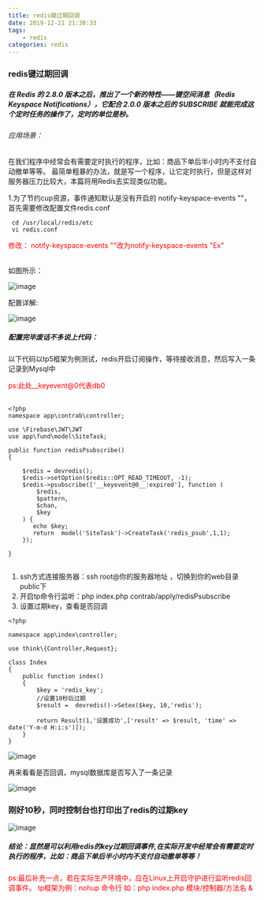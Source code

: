 ```yaml
---
title: redis键过期回调
date: 2019-12-21 21:38:33
tags:
	- redis
categories: redis
---
```


### redis键过期回调


##### 在 Redis 的 2.8.0 版本之后，推出了一个新的特性——键空间消息（Redis Keyspace Notifications），它配合 2.0.0 版本之后的 SUBSCRIBE 就能完成这个定时任务的操作了，定时的单位是秒。


###### 应用场景： 
在我们程序中经常会有需要定时执行的程序，比如：商品下单后半小时内不支付自动撤单等等。 
最简单粗暴的办法，就是写一个程序，让它定时执行，但是这样对服务器压力比较大，本篇将用Redis去实现类似功能。


1.为了节约cup资源，事件通知默认是没有开启的 notify-keyspace-events ""，首先需要修改配置文件redis.conf

```
 cd /usr/local/redis/etc
 vi redis.conf
```



<html>
 
 <div style="color:red">
   修改： notify-keyspace-events ""改为notify-keyspace-events "Ex"
 </div>    
 <br/>
</html>

如图所示：

![image](https://img.qichuanqing.cn/img/redis/redis.png)


配置详解:

![image](https://img.qichuanqing.cn/img/redis/redis2.png)


##### 配置完毕废话不多说上代码：

以下代码以tp5框架为例测试，redis开启订阅操作，等待接收消息，然后写入一条记录到Mysql中

<html>
 
 <div style="color:red">
  ps:此处__keyevent@0代表db0
 </div>    
 <br/>
</html>


```
<?php
namespace app\contrab\controller;

use \Firebase\JWT\JWT
use app\fund\model\SiteTask;

public function redisPsubscribe()
{
    
    $redis = devredis();
    $redis->setOption($redis::OPT_READ_TIMEOUT, -1);
    $redis->psubscribe(['__keyevent@0__:expired'], function (
        $redis,
        $pattern,
        $chan,
        $key
    ) {
       echo $key;
       return  model('SiteTask')->CreateTask('redis_psub',1,1);
    });

}
    
```

1. ssh方式连接服务器：ssh root@你的服务器地址 ，切换到你的web目录public下
2. 开启tp命令行监听：php index.php   contrab/apply/redisPsubscribe 
3. 设置过期key，查看是否回调




```
<?php

namespace app\index\controller;

use think\{Controller,Request};

class Index
{
    public function index()
    {
        $key = 'redis_key';
        //设置10秒后过期
        $result =  devredis()->Setex($key, 10,'redis');

        return Result(1,'设置成功',['result' => $result, 'time' => date('Y-m-d H:i:s')]);
    }
}    
```


![image](https://img.qichuanqing.cn/img/redis/11.png)

再来看看是否回调，mysql数据库是否写入了一条记录


![image](https://img.qichuanqing.cn/img/redis/12.png)

### 刚好10秒，同时控制台也打印出了redis的过期key

![image](https://img.qichuanqing.cn/img/redis/13.png)


##### 结论：显然是可以利用redis的key过期回调事件,在实际开发中经常会有需要定时执行的程序，比如：商品下单后半小时内不支付自动撤单等等！


<html>
 
 <div style="color:red">
  ps:最后补充一点，若在实际生产环境中，应在Linux上开启守护进行监听redis回调事件。
  tp框架为例：nohup  命令行 如：php index.php  模块/控制器/方法名  &
 </div>    
 <br/>
</html>